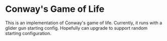 # Conway's Game of Life
This is an implementation of Conway's game of life.
Currently, it runs with a glider gun starting config.
Hopefully can upgrade to support random starting configuration.
